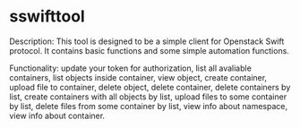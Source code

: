 sswifttool
==========

Description:
This tool is designed to be a simple client for Openstack Swift protocol. 
It contains basic functions and some simple automation functions.

Functionality:
update your token for authorization, list all avaliable containers, 
list objects inside container, view object, create container, 
upload file to container, delete object, delete container, 
delete containers by list, create containers with all objects by list, 
upload files to some container by list, delete files from some container by list, view info about namespace, 
view info about container. 
